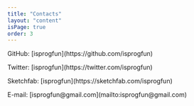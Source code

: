 ```yaml
---
title: "Contacts"
layout: "content"
isPage: true
order: 3
---
```


<p>GitHub: [isprogfun](https://github.com/isprogfun)</p>
<p>Twitter: [isprogfun](https://twitter.com/isprogfun)</p>
<p>Sketchfab: [isprogfun](https://sketchfab.com/isprogfun)</p>
<p>E-mail: [isprogfun@gmail.com](mailto:isprogfun@gmail.com)</p>
